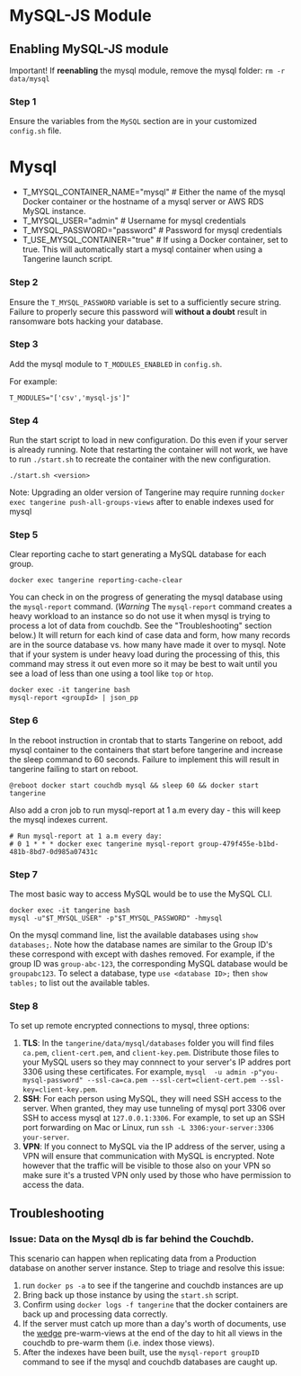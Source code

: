 # MySQL-JS Module

## Enabling MySQL-JS module

Important! If __reenabling__ the mysql module, remove the mysql folder: `rm -r data/mysql`

### Step 1
Ensure the variables from the `MySQL` section are in your customized `config.sh` file. 

# Mysql
- T_MYSQL_CONTAINER_NAME="mysql" # Either the name of the mysql Docker container or the hostname of a mysql server or AWS RDS MySQL instance.
- T_MYSQL_USER="admin" # Username for mysql credentials
- T_MYSQL_PASSWORD="password" # Password for mysql credentials
- T_USE_MYSQL_CONTAINER="true" # If using a Docker container, set to true. This will automatically start a mysql container
  when using a Tangerine launch script.

### Step 2
Ensure the `T_MYSQL_PASSWORD` variable is set to a sufficiently secure string. Failure to properly secure this password will __without a doubt__ result in ransomware bots hacking your database.

### Step 3
Add the mysql module to `T_MODULES_ENABLED` in `config.sh`. 

For example:
```
T_MODULES="['csv','mysql-js']"
```

### Step 4
Run the start script to load in new configuration. Do this even if your server is already running. Note that restarting the container will not work, we have to run `./start.sh` to recreate the container with the new configuration.

```
./start.sh <version>
```

Note: Upgrading an older version of Tangerine may require running `docker exec tangerine push-all-groups-views` after to enable indexes used for mysql

### Step 5
Clear reporting cache to start generating a MySQL database for each group.

```
docker exec tangerine reporting-cache-clear
```

You can check in on the progress of generating the mysql database using the `mysql-report` command. (*Warning* The `mysql-report` command creates a heavy workload to an instance so do not use it when mysql is trying to process a lot of data from couchdb. See the "Troubleshooting" section below.) It will return for each kind of case data and form, how many records are in the source database vs. how many have made it over to mysql. Note that if your system is under heavy load during the processing of this, this command may stress it out even more so it may be best to wait until you see a load of less than one using a tool like `top` or `htop`. 

```
docker exec -it tangerine bash 
mysql-report <groupId> | json_pp
```

### Step 6
In the reboot instruction in crontab that to starts Tangerine on reboot, add mysql container to the containers that start before tangerine and increase the sleep command to 60 seconds. Failure to implement this will result in tangerine failing to start on reboot.

```
@reboot docker start couchdb mysql && sleep 60 && docker start tangerine
```

Also add a cron job to run mysql-report at 1 a.m every day - this will keep the mysql indexes current.

```
# Run mysql-report at 1 a.m every day:
# 0 1 * * * docker exec tangerine mysql-report group-479f455e-b1bd-481b-8bd7-0d985a07431c
```

### Step 7
The most basic way to access MySQL would be to use the MySQL CLI. 

```
docker exec -it tangerine bash
mysql -u"$T_MYSQL_USER" -p"$T_MYSQL_PASSWORD" -hmysql
```

On the mysql command line, list the available databases using `show databases;`. Note how the database names are similar to the Group ID's these correspond with except with dashes removed. For example, if the group ID was `group-abc-123`, the corresponding MySQL database would be `groupabc123`. To select a database, type `use <database ID>;` then `show tables;` to list out the available tables.

### Step 8

To set up remote encrypted connections to mysql, three options:

1. __TLS__: In the `tangerine/data/mysql/databases` folder you will find files `ca.pem`, `client-cert.pem`, and `client-key.pem`. Distribute those files to your MySQL users so they may connnect to your server's IP addres port 3306 using these certificates. For example, `mysql  -u admin -p"you-mysql-password" --ssl-ca=ca.pem --ssl-cert=client-cert.pem --ssl-key=client-key.pem`.
2. __SSH__: For each person using MySQL, they will need SSH access to the server. When granted, they may use tunneling of mysql port 3306 over SSH to access mysql at `127.0.0.1:3306`.  For example, to set up an SSH port forwarding on Mac or Linux, run `ssh -L 3306:your-server:3306 your-server`.
3. __VPN__: If you connect to MySQL via the IP address of the server, using a VPN will ensure that communication with MySQL is encrypted. Note however that the traffic will be visible to those also on your VPN so make sure it's a trusted VPN only used by those who have permission to access the data.

## Troubleshooting

### Issue: Data on the Mysql db is far behind the Couchdb.

This scenario can happen when replicating data from a Production database on another server instance. Step to triage and resolve this issue:

1. run `docker ps -a` to see if the tangerine and couchdb instances are up
2. Bring back up those instance by using the `start.sh` script.
3. Confirm using `docker logs -f tangerine` that the docker containers are back up and processing data correctly.
4. If the server must catch up more than a day's worth of documents, use the [wedge](https://github.com/rjsteinert/CouchDB-Wedge) pre-warm-views at the end of the day to hit all views in the couchdb to pre-warm them (i.e. index those views). 
5. After the indexes have been built, use the `mysql-report groupID` command to see if the mysql and couchdb databases are caught up.

